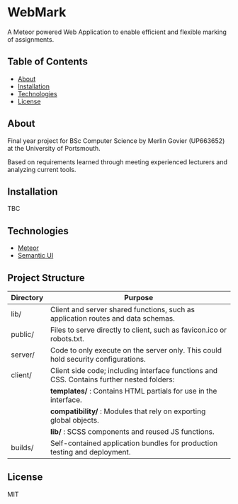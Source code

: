 # WebMark
A Meteor powered Web Application to enable efficient and flexible marking of assignments.

## Table of Contents

- [About](#about)
- [Installation](#installation)
- [Technologies](#technologies)
- [License](#license)

## About
Final year project for BSc Computer Science by Merlin Govier (UP663652) at the University of Portsmouth.

Based on requirements learned through meeting experienced lecturers and analyzing current tools.

## Installation
TBC

## Technologies
- [Meteor](https://www.meteor.com/)
- [Semantic UI](http://semantic-ui.com/)

## Project Structure

Directory | Purpose                           
----------|-----------------------------------
lib/      | Client and server shared functions, such as application routes and data schemas.
public/   | Files to serve directly to client, such as favicon.ico or robots.txt.
server/   | Code to only execute on the server only. This could hold security configurations.
client/   | Client side code; including interface functions and CSS. Contains further nested folders:
          | **templates/**    : Contains HTML partials for use in the interface.
          | **compatibility/**  : Modules that rely on exporting global objects.
          | **lib/**         : SCSS components and reused JS functions.
builds/   | Self-contained application bundles for production testing and deployment.

## License
MIT
